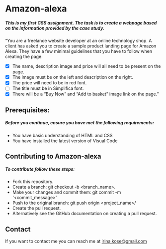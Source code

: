 # **Amazon-alexa**

##### This is my first CSS assignment. The task is to create a webpage based on the information provided by the case study.

“You are a freelance website developer at an online technology shop. A client has asked you to create a sample product landing page for Amazon Alexa.
They have a few minimal guidelines that you have to follow when creating the page:
- [x] The name, description image and price will all need to be present on the page.
- [x] The image must be on the left and description on the right. 
- [x] The price will need to be in red font. 
- [ ] The title must be in Simplifica font. 
- [x] There will be a “Buy Now” and “Add to basket” image link on the page.”

## Prerequisites:

##### Before you continue, ensure you have met the following requirements:
- You have basic understanding of HTML and CSS
- You have installed the latest version of Visual Code 

## Contributing to Amazon-alexa
##### To contribute follow these steps:
- Fork this repository.
- Create a branch: git checkout -b <branch_name>.
- Make your changes and commit them: git commit -m '<commit_message>'
- Push to the original branch: git push origin <project_name>/<location>
- Create the pull request.
- Alternatively see the GitHub documentation on creating a pull request.

## Contact
If you want to contact me you can reach me at irina.kose@gmail.com
 
